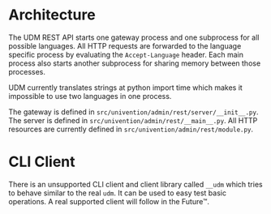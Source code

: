 Architecture
============

The UDM REST API starts one gateway process and one subprocess for all possible languages.
All HTTP requests are forwarded to the language specific process by evaluating the `Accept-Language` header.
Each main process also starts another subprocess for sharing memory between those processes.

UDM currently translates strings at python import time which makes it impossible to use two languages in one process.

The gateway is defined in `src/univention/admin/rest/server/__init__.py`.
The server is defined in `src/univention/admin/rest/__main__.py`.
All HTTP resources are currently defined in `src/univention/admin/rest/module.py`.

CLI Client
==========
There is an unsupported CLI client and client library called `__udm` which tries to behave similar to the real `udm`.
It can be used to easy test basic operations.
A real supported client will follow in the Future™.
